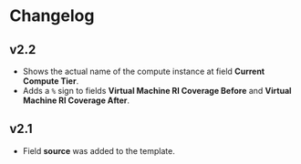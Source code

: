 # Changelog

## v2.2

- Shows the actual name of the compute instance at field **Current Compute Tier**.
- Adds a `%` sign to fields **Virtual Machine RI Coverage Before** and **Virtual Machine RI Coverage After**.

## v2.1

- Field **source** was added to the template.


